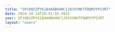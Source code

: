 ```yaml
---
title: "SP108VZPY61B4A0BH4NC1J83VVNKTFBQM3YP53RT"
date: 2024-10-14T20:51:55.493Z
user: SP108VZPY61B4A0BH4NC1J83VVNKTFBQM3YP53RT
layout: "users"
---
```

    